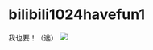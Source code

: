 # bilibili1024havefun1
我也要！（逃）
![](https://github.com/zuozishi/bilibili1024havefun1/raw/main/2.jpg)
